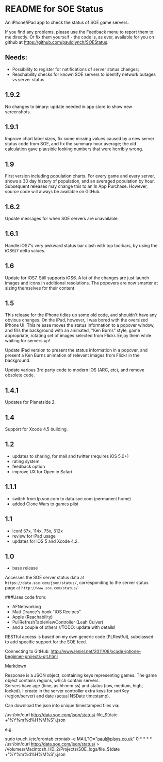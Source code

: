 README for SOE Status
=====================

An iPhone/iPad app to check the status of SOE game servers.

If you find any problems, please use the Feedback menu to report them to me directly.  Or fix them yourself - the code is, as ever, available for you on github at https://github.com/pauldlynch/SOEStatus.


Needs:
------

- Possibility to register for notifications of server status changes;
- Reachability checks for known SOE servers to identify network outages vs server status.

1.9.2
-----
No changes to binary: update needed in app store to show new screenshots.

1.9.1
-----
Improve chart label sizes, fix some missing values caused by a new server status code from SOE, and fix the summary hour average; the old calculation gave plausible looking numbers that were horribly wrong.
 
1.9
---
First version including population charts.  For every game and every server, shows a 30 day history of population, and an averaged population by hour.  Subsequent releases may change this to an In App Purchase.  However, source code will always be available on GitHub.


1.6.2
-----

Update messages for when SOE servers are unavailable.


1.6.1
-----

Handle iOS7's very awkward status bar clash with top toolbars, by using the iOS6/7 delta values.

1.6
---

Update for iOS7.  Still supports iOS6.  A lot of the changes are just launch images and icons in additional resolutions.  The popovers are now smarter at sizing themselves for their content.

1.5
---

This release for the iPhone tidies up some old code, and shouldn't have any obvious changes.  On the iPad, however, I was bored with the oversized iPhone UI.  This release moves the status information to a popover window, and fills the background with an animated, "Ken Burns" style, game appropriate, rotating set of images selected from Flickr.  Enjoy them while waiting for servers up!

Update iPad version to present the status information in a popover, and present a Ken Burns animation of relevant images from Flickr in the background.

Update various 3rd party code to modern iOS (ARC, etc), and remove obsolete code.

1.4.1
-----

Updates for Planetside 2.

1.4
---

Support for Xcode 4.5 building.

1.2
---

- updates to sharing, for mail and twitter (requires iOS 5.0+)
- rating system
- feedback option
- improve UX for Open in Safari

1.1.1
-----
- switch from lp.soe.com to data.soe.com (permanent home)
- added Clone Wars to games plist

1.1
---
- Icon! 57x, 114x, 75x, 512x
- review for iPad usage
- updates for iOS 5 and Xcode 4.2.

1.0
---
- base release


Accesses the SOE server status data at `https://data.soe.com/json/status/`, corresponding to the server status page at `http://www.soe.com/status/`

###Uses code from:

- AFNetworking
- Matt Drance's book "iOS Recipes"
- Apple (Reachability)
- PullRefreshTableViewController (Leah Culver)
- and a couple of others //TODO: update with details!

RESTful access is based on my own generic code (PLRestful), subclassed to add specific support for the SOE feed.

Connecting to GitHub:
http://www.leniel.net/2011/08/xcode-iphone-beginner-projects-git.html

[Markdown](http://daringfireball.net/projects/markdown/basics)

Response is a JSON object, containing keys representing games.  The game object contains regions, which contain servers.  
Servers have age (time, as hh:mm:ss) and status (low, medium, high, locked). I create in the server controller 
extra keys for sortKey (region/server) and date (actual NSDate timestamp).

Can download the json into unique timestamped files via:

/usr/bin/curl http://data.soe.com/json/status/ file_$(date +'%Y%m%d%H%M%S').json

e.g.

sudo touch /etc/crontab
crontab -e
MAILTO="paul@plsys.co.uk"
0 * * * * /usr/bin/curl http://data.soe.com/json/status/ > /Volumes/Macintosh_HD_2/Projects/SOE_logs/file_$(date +'%Y%m%d%H%M%S').json


